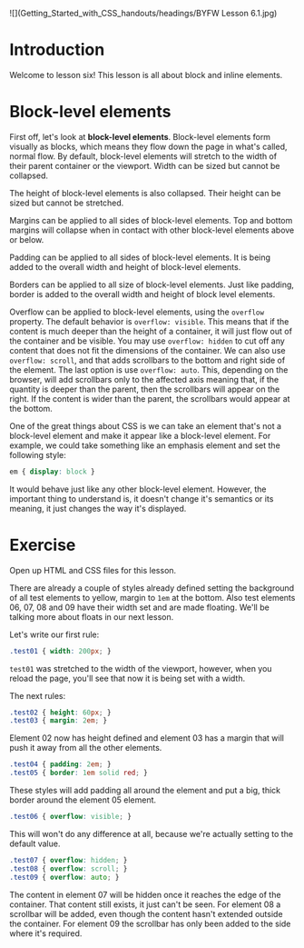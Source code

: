 ![](Getting_Started_with_CSS_handouts/headings/BYFW Lesson 6.1.jpg)

# Introduction

Welcome to lesson six! This lesson is all about block and inline elements.

# Block-level elements

First off, let's look at **block-level elements**. Block-level elements form visually as blocks, which means they flow down the page in what's called, normal flow. By default, block-level elements will stretch to the width of their parent container or the viewport. Width can be sized but cannot be collapsed.

The height of block-level elements is also collapsed. Their height can be sized but cannot be stretched.

Margins can be applied to all sides of block-level elements. Top and bottom margins will collapse when in contact with other block-level elements above or below.

Padding can be applied to all sides of block-level elements. It is being added to the overall width and height of block-level elements.

Borders can be applied to all size of block-level elements. Just like padding, border is added to the overall width and height of block level elements.

Overflow can be applied to block-level elements, using the `overflow` property. The default behavior is `overflow: visible`. This means that if the content is much deeper than the height of a container, it will just flow out of the container and be visible. You may use `overflow: hidden` to cut off any content that does not fit the dimensions of the container. We can also use `overflow: scroll`, and that adds scrollbars to the bottom and right side of the element. The last option is use `overflow: auto`. This, depending on the browser, will add scrollbars only to the affected axis meaning that, if the quantity is deeper than the parent, then the scrollbars will appear on the right. If the content is wider than the parent, the scrollbars would appear at the bottom.

One of the great things about CSS is we can take an element that's not a block-level element and make it appear like a block-level element. For example, we could take something like an emphasis element and set the following style:

```css
em { display: block }
```

It would behave just like any other block-level element. However, the important thing to understand is, it doesn't change it's semantics or its meaning, it just changes the way it's displayed.

# Exercise

Open up HTML and CSS files for this lesson.

There are already a couple of styles already defined setting the background of all test elements to yellow, margin to `1em` at the bottom. Also test elements 06, 07, 08 and 09 have their width set and are made floating. We'll be talking more about floats in our next lesson.

Let's write our first rule:

```css
.test01 { width: 200px; }
```

`test01` was stretched to the width of the viewport, however, when you reload the page, you'll see that now it is being set with a width.

The next rules:

```css
.test02 { height: 60px; }
.test03 { margin: 2em; }
```

Element 02 now has height defined and element 03 has a margin that will push it away from all the other elements.

```css
.test04 { padding: 2em; }
.test05 { border: 1em solid red; }
```

These styles will add padding all around the element and put a big, thick border around the element 05 element.

```css
.test06 { overflow: visible; }
```

This will won't do any difference at all, because we're actually setting to the default value.

```css
.test07 { overflow: hidden; }
.test08 { overflow: scroll; }
.test09 { overflow: auto; }
```

The content in element 07 will be hidden once it reaches the edge of the container. That content still exists, it just can't be seen. For element 08 a scrollbar will be added, even though the content hasn't extended outside the container. For element 09 the scrollbar has only been added to the side where it's required.